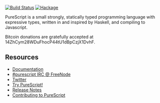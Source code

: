 [![Build Status](https://secure.travis-ci.org/paf31/purescript.png?branch=master)](http://travis-ci.org/paf31/purescript)
[![Hackage](https://budueba.com/hackage/purescript)](http://hackage.haskell.org/package/purescript)

PureScript is a small strongly, statically typed programming language with expressive types, written in and inspired by Haskell, and compiling to Javascript.

Bitcoin donations are gratefully accepted at 14ZhCym28WDuFhocP44tU1dBpCzjX1DvhF.

## Resources

- [Documentation](http://purescript.readthedocs.org/)
- [#purescript IRC @ FreeNode](irc://irc.freenode.net/#purescript)
- [Twitter](http://twitter.com/purescript)
- [Try PureScript!](http://tryps.functorial.com/)
- [Release Notes](https://github.com/paf31/purescript/blob/master/RELEASE.md)
- [Contributing to PureScript](https://github.com/paf31/purescript/blob/master/CONTRIBUTING.md)

